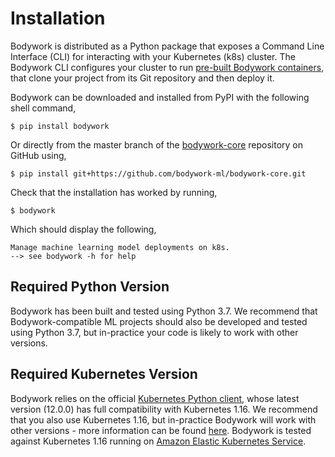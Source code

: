 # Installation

Bodywork is distributed as a Python package that exposes a Command Line Interface (CLI) for interacting with your Kubernetes (k8s) cluster. The Bodywork CLI configures your cluster to run [pre-built Bodywork containers](https://hub.docker.com/repository/docker/bodyworkml/bodywork-core), that clone your project from its Git repository and then deploy it.

Bodywork can be downloaded and installed from PyPI with the following shell command,

```shell
$ pip install bodywork
```

Or directly from the master branch of the [bodywork-core](https://github.com/bodywork-ml/bodywork-core) repository on GitHub using,

```shell
$ pip install git+https://github.com/bodywork-ml/bodywork-core.git
```

Check that the installation has worked by running,

```shell
$ bodywork
```

Which should display the following,

```text
Manage machine learning model deployments on k8s.
--> see bodywork -h for help
```

## Required Python Version

Bodywork has been built and tested using Python 3.7. We recommend that Bodywork-compatible ML projects should also be developed and tested using Python 3.7, but in-practice your code is likely to work with other versions.

## Required Kubernetes Version

Bodywork relies on the official [Kubernetes Python client](https://github.com/kubernetes-client/python), whose latest version (12.0.0) has full compatibility with Kubernetes 1.16. We recommend that you also use Kubernetes 1.16, but in-practice Bodywork will work with other versions - more information can be found [here](https://github.com/kubernetes-client/python#compatibility). Bodywork is tested against Kubernetes 1.16 running on [Amazon Elastic Kubernetes Service](https://aws.amazon.com/eks/).
